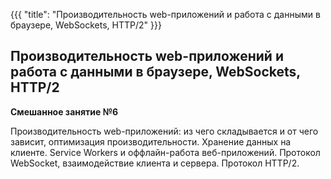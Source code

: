 {{{
	"title": "Производительность web-приложений и работа с данными в браузере, WebSockets, HTTP/2"
}}}

## Производительность web-приложений и работа с данными в браузере, WebSockets, HTTP/2
__Смешанное занятие №6__

Производительность web-приложений: из чего складывается и от чего зависит, оптимизация производительности. Хранение данных на клиенте. Service Workers и оффлайн-работа веб-приложений. Протокол WebSocket, взаимодействие клиента и сервера. Протокол HTTP/2.
